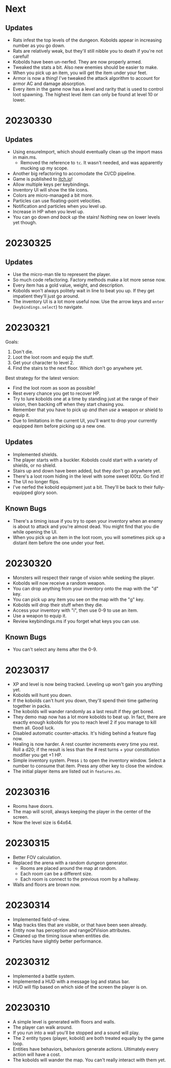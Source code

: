 # Next

## Updates

* Rats infest the top levels of the dungeon.  Kobolds appear in increasing number as you go down.
* Rats are relatively weak, but they'll still nibble you to death if you're not careful!
* Kobolds have been un-nerfed.  They are now properly armed.
* Tweaked the stats a bit.  Also new enemies should be easier to make.
* When you pick up an item, you will get the item under your feet.
* Armor is now a thing!  I've tweaked the attack algorithm to account for armor AC and damage absorption.
* Every item in the game now has a level and rarity that is used to control loot spawning.  The highest level item can only be found at level 10 or lower.

# 20230330

## Updates

* Using ensureImport, which should eventually clean up the import mass in main.ms.
    * Removed the reference to `tc`.  It wasn't needed, and was apparently mucking up my scope.
* Another big refactoring to accomodate the CI/CD pipeline.
* Game is published to [itch.io](https://treytomes.itch.io/micro-hack)!
* Allow multiple keys per keybindings.
* Inventory UI will show the tile icons.
* Colors are micro-managed a bit more.
* Particles can use floating-point velocities.
* Notification and particles when you level up.
* Increase in HP when you level up.
* You can go down *and back up* the stairs!  Nothing new on lower levels yet though.

# 20230325

## Updates

* Use the micro-man tile to represent the player.
* So much code refactoring.  Factory methods make a lot more sense now.
* Every item has a gold value, weight, and description.
* Kobolds won't always politely wait in line to beat you up.  If they get impatient they'll just go around.
* The inventory UI is a lot more useful now.  Use the arrow keys and `enter` (`keybindings.select`) to navigate.

# 20230321

Goals:
1. Don't die.
2. Loot the loot room and equip the stuff.
3. Get your character to level 2.
4. Find the stairs to the next floor.  Which don't go anywhere yet.

Best strategy for the latest version:
* Find the loot room as soon as possible!
* Rest every chance you get to recover HP.
* Try to lure kobolds one at a time by standing just at the range of their vision, then backing off when they start chasing you.
* Remember that you have to pick up *and then use* a weapon or shield to equip it.
* Due to limitations in the current UI, you'll want to drop your currently equipped item before picking up a new one.

## Updates
* Implemented shields.
* The player starts with a buckler.  Kobolds could start with a variety of shields, or no shield.
* Stairs up and down have been added, but they don't go anywhere yet.
* There's a loot room hiding in the level with some sweet l00tz.  Go find it!
* The UI no longer flips.
* I've nerfed the kobold equipment just a bit.  They'll be back to their fully-equipped glory soon.

## Known Bugs

* There's a timing issue if you try to open your inventory when an enemy is about to attack and you're almost dead.  You might find that you die while opening the UI.
* When you pick up an item in the loot room, you will sometimes pick up a distant item before the one under your feet.

# 20230320

* Monsters will respect their range of vision while seeking the player.
* Kobolds will now receive a random weapon.
* You can drop anything from your inventory onto the map with the "d" key.
* You can pick up any item you see on the map with the "g" key.
* Kobolds will drop their stuff when they die.
* Access your inventory with "i", then use 0-9 to use an item.
* Use a weapon to equip it.
* Review keybindings.ms if you forget what keys you can use.

## Known Bugs
* You can't select any items after the 0-9.

# 20230317

* XP and level is now being tracked.  Leveling up won't gain you anything yet.
* Kobolds will hunt you down.
* If the kobolds can't hunt you down, they'll spend their time gathering together in packs.
* The kobolds will wander randomly as a last result if they get bored.
* They demo map now has a lot more kobolds to beat up.  In fact, there are exactly enough kobolds for you to reach level 2 if you manage to kill them all.  Good luck.
* Disabled automatic counter-attacks.  It's hiding behind a feature flag now.
* Healing is now harder.  A rest counter increments every time you rest.  Roll a d20; if the result is less than the # rest turns + your constitution modifier you get +1 HP.
* Simple inventory system.  Press `i` to open the inventory window.  Select a number to consume that item.  Press any other key to close the window.
* The initial player items are listed out in `features.ms`.

# 20230316

* Rooms have doors.
* The map will scroll, always keeping the player in the center of the screen.
* Now the level size is 64x64.

# 20230315

* Better FOV calculation.
* Replaced the arena with a random dungeon generator.
    * Rooms are placed around the map at random.
    * Each room can be a different size.
    * Each room is connect to the previous room by a hallway.
* Walls and floors are brown now.

# 20230314

* Implemented field-of-view.
* Map tracks tiles that are visible, or that have been seen already.
* Entity now has perception and rangeOfVision attributes.
* Cleaned up the timing issue when entities die.
* Particles have slightly better performance.

# 20230312

* Implemented a battle system.
* Implemented a HUD with a message log and status bar.
* HUD will flip based on which side of the screen the player is on.

# 20230310

* A simple level is generated with floors and walls.
* The player can walk around.
* If you run into a wall you'll be stopped and a sound will play.
* The 2 entity types (player, kobold) are both treated equally by the game loop.
* Entities have behaviors, behaviors generate actions.  Ultimately every action will have a cost.
* The kobolds will wander the map.  You can't really interact with them yet.
